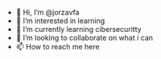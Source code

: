 - 👋 Hi, I’m @jorzavfa
- 👀 I’m interested in learning
- 🌱 I’m currently learning cibersecuritty
- 💞️ I’m looking to collaborate on what i can
- 📫 How to reach me here

<!---
jorzavfa/jorzavfa is a ✨ special ✨ repository because its `README.md` (this file) appears on your GitHub profile.
You can click the Preview link to take a look at your changes.
--->
